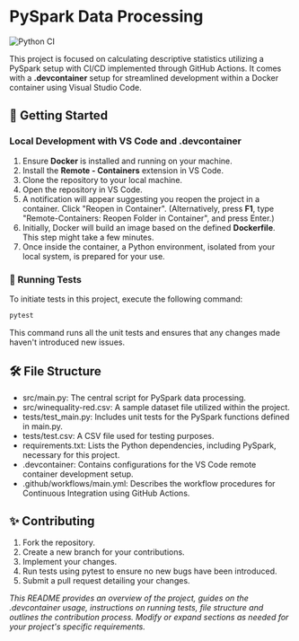 # PySpark Data Processing

![Python CI](https://github.com/aghakishiyeva/ids706-mini-project-10/actions/workflows/main.yml/badge.svg)

This project is focused on calculating descriptive statistics utilizing a PySpark setup with CI/CD implemented through GitHub Actions. It comes with a **.devcontainer** setup for streamlined development within a Docker container using Visual Studio Code. 
 
## 🚀 Getting Started

### Local Development with VS Code and .devcontainer
1. Ensure **Docker** is installed and running on your machine.
2. Install the **Remote - Containers** extension in VS Code.
3. Clone the repository to your local machine.
4. Open the repository in VS Code.
5. A notification will appear suggesting you reopen the project in a container. Click "Reopen in Container". (Alternatively, press **F1**, type "Remote-Containers: Reopen Folder in Container", and press Enter.)
6. Initially, Docker will build an image based on the defined **Dockerfile**. This step might take a few minutes.
7. Once inside the container, a Python environment, isolated from your local system, is prepared for your use.

### 🧪 Running Tests

To initiate tests in this project, execute the following command:

```bash
pytest
```
 
This command runs all the unit tests and ensures that any changes made haven't introduced new issues.

## 🛠️ File Structure
* src/main.py: The central script for PySpark data processing.
* src/winequality-red.csv: A sample dataset file utilized within the project.
* tests/test_main.py:  Includes unit tests for the PySpark functions defined in main.py.
* tests/test.csv: A CSV file used for testing purposes.
* requirements.txt: Lists the Python dependencies, including PySpark, necessary for this project.
* .devcontainer: Contains configurations for the VS Code remote container development setup.
* .github/workflows/main.yml: Describes the workflow procedures for Continuous Integration using GitHub Actions.

## ✨ Contributing
1. Fork the repository.<br>
2. Create a new branch for your contributions.<br>
3. Implement your changes.<br>
4. Run tests using pytest to ensure no new bugs have been introduced.<br>
5. Submit a pull request detailing your changes.

*_This README provides an overview of the project, guides on the .devcontainer usage, instructions on running tests, file structure and outlines the contribution process. Modify or expand sections as needed for your project's specific requirements._*



